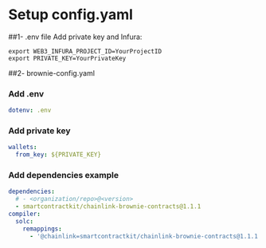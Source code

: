 # Setup config.yaml

##1- .env file 
Add private key and Infura:
```
export WEB3_INFURA_PROJECT_ID=YourProjectID
export PRIVATE_KEY=YourPrivateKey
```

##2- brownie-config.yaml
### Add .env
```yaml
dotenv: .env
```

### Add private key
```yaml
wallets:
  from_key: ${PRIVATE_KEY}
```

### Add dependencies example
```yaml 
dependencies:
  # - <organization/repo>@<version>
  - smartcontractkit/chainlink-brownie-contracts@1.1.1
compiler:
  solc:
    remappings:
      - '@chainlink=smartcontractkit/chainlink-brownie-contracts@1.1.1'
```